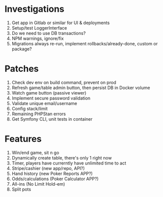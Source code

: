 # Investigations

1. Get app in Gitlab or similar for UI & deployments
2. Setup/test LoggerInterface
3. Do we need to use DB transactions?
4. NPM warnings, ignore/fix
5. Migrations always re-run, implement rollbacks/already-done, custom or package?

# Patches

1. Check dev env on build command, prevent on prod
2. Refresh game/table admin button, then persist DB in Docker volume
3. Watch game button (passive viewer)
4. Implement secure password validation
5. Validate unique email/username
6. Config stack/limit 
7. Remaining PHPStan errors
8. Get Symfony CLI, unit tests in container

# Features

1. Win/end game, sit n go
2. Dynamically create table, there's only 1 right now
3. Timer, players have currerntly have unlimited time to act
4. Stripe/cashier (new app/repo, API?)
5. Hand history (new Poker Reports APP?)
6. Odds/calculations (Poker Calculator APP?)
7. All-ins (No Limit Hold-em)
8. Split pots